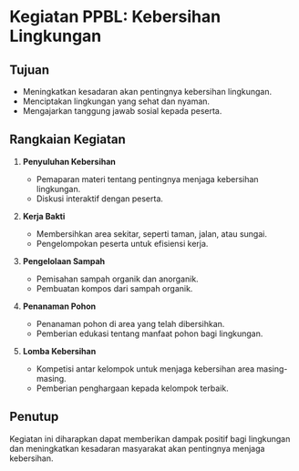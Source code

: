 # Kegiatan PPBL: Kebersihan Lingkungan

## Tujuan
- Meningkatkan kesadaran akan pentingnya kebersihan lingkungan.
- Menciptakan lingkungan yang sehat dan nyaman.
- Mengajarkan tanggung jawab sosial kepada peserta.

## Rangkaian Kegiatan
1. **Penyuluhan Kebersihan**
    - Pemaparan materi tentang pentingnya menjaga kebersihan lingkungan.
    - Diskusi interaktif dengan peserta.

2. **Kerja Bakti**
    - Membersihkan area sekitar, seperti taman, jalan, atau sungai.
    - Pengelompokan peserta untuk efisiensi kerja.

3. **Pengelolaan Sampah**
    - Pemisahan sampah organik dan anorganik.
    - Pembuatan kompos dari sampah organik.

4. **Penanaman Pohon**
    - Penanaman pohon di area yang telah dibersihkan.
    - Pemberian edukasi tentang manfaat pohon bagi lingkungan.

5. **Lomba Kebersihan**
    - Kompetisi antar kelompok untuk menjaga kebersihan area masing-masing.
    - Pemberian penghargaan kepada kelompok terbaik.

## Penutup
Kegiatan ini diharapkan dapat memberikan dampak positif bagi lingkungan dan meningkatkan kesadaran masyarakat akan pentingnya menjaga kebersihan.
